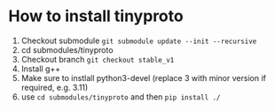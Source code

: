 # How to install tinyproto

1. Checkout submodule ```git submodule update --init --recursive```
2. cd submodules/tinyproto
2. Checkout branch `git checkout stable_v1`
3. Install g++
4. Make sure to instlall python3-devel (replace 3 with minor version if required, e.g. 3.11)
5. use `cd submodules/tinyproto` and then `pip install ./` 


